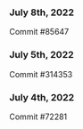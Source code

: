 ### July 8th, 2022

Commit #85647

### July 5th, 2022

Commit #314353


### July 4th, 2022

Commit #72281
